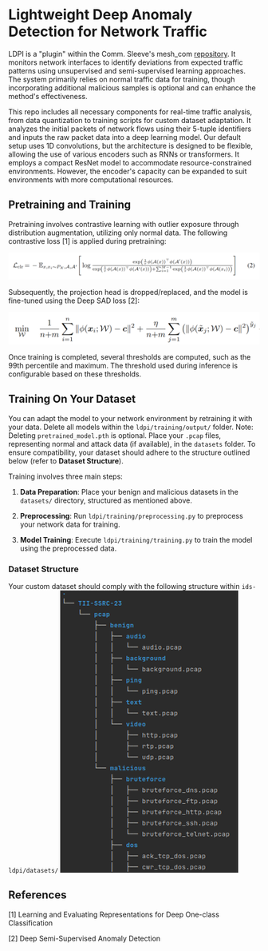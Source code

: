 # Lightweight Deep Anomaly Detection for Network Traffic

LDPI is a "plugin" within the Comm. Sleeve's mesh_com [repository](https://github.com/tiiuae/mesh_com). It monitors network interfaces to identify deviations from expected traffic patterns using unsupervised and semi-supervised learning approaches. The system primarily relies on normal traffic data for training, though incorporating additional malicious samples is optional and can enhance the method's effectiveness.

This repo includes all necessary components for real-time traffic analysis, from data quantization to training scripts for custom dataset adaptation. It analyzes the initial packets of network flows using their 5-tuple identifiers and inputs the raw packet data into a deep learning model. Our default setup uses 1D convolutions, but the architecture is designed to be flexible, allowing the use of various encoders such as RNNs or transformers. It employs a compact ResNet model to accommodate resource-constrained environments. However, the encoder's capacity can be expanded to suit environments with more computational resources.

## Pretraining and Training

Pretraining involves contrastive learning with outlier exposure through distribution augmentation, utilizing only normal data. The following contrastive loss [1] is applied during pretraining:

![SimCLR Loss](./images/sim_clr.png)

Subsequently, the projection head is dropped/replaced, and the model is fine-tuned using the Deep SAD loss [2]:

![SAD Loss](./images/sad_loss.png)

Once training is completed, several thresholds are computed, such as the 99th percentile and maximum. The threshold used during inference is configurable based on these thresholds. 
 

## Training On Your Dataset

You can adapt the model to your network environment by retraining it with your data. Delete all models within the `ldpi/training/output/` folder. Note: Deleting `pretrained_model.pth` is optional. Place your `.pcap` files, representing normal and attack data (if available), in the `datasets` folder. To ensure compatibility, your dataset should adhere to the structure outlined below (refer to **Dataset Structure**).
 
Training involves three main steps:

1. **Data Preparation**: Place your benign and malicious datasets in the `datasets/` directory, structured as mentioned above.

2. **Preprocessing**: Run `ldpi/training/preprocessing.py` to preprocess your network data for training.

3. **Model Training**: Execute `ldpi/training/training.py` to train the model using the preprocessed data.

### Dataset Structure

Your custom dataset should comply with the following structure within `ids-ldpi/datasets/`
![Dataset Structure](./images/dataset_structure.png)

## References

[1] Learning and Evaluating Representations for Deep One-class Classification

[2] Deep Semi-Supervised Anomaly Detection


